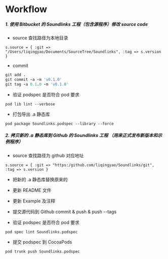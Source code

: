 # Workflow

##### 1. 使用 Bitbucket 的 Soundlinks 工程（包含源程序）修改 source code

- source 查找路径为本地目录

`s.source = { :git => "/Users/liqingyao/Documents/SourceTree/Soundlinks", :tag => s.version }`

- commit

```ruby
git add .
git commit -a -m 'v0.1.0'
git tag -a 0.1.0 -m 'v0.1.0'
```

- 验证 podspec 是否符合 pod 要求

`pod lib lint --verbose`

- 打包导出 .a 静态库

`pod package Soundlinks.podspec --library --force`


##### 2. 拷贝新的 .a 静态库到 Github 的 Soundlinks 工程 （用来正式发布新版本和示例程序）

- source 查找路径为 github 对应地址

`s.source = { :git => "https:/github.com/liqingyao/Soundlinks/git", :tag => s.version }`

- 把新的 .a 静态库替换原来的

- 更新 README 文件

- 更新 Example 及注释

- 提交源代码到 Github commit & push & push --tags

- 验证 podspec 是否符合 pod 要求

`pod spec lint Soundlinks.podspec`

- 提交 podspec 到 CocoaPods

`pod trunk push Soundlinks.podspec`
